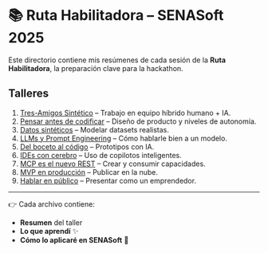 # 📚 Ruta Habilitadora – SENASoft 2025

Este directorio contiene mis resúmenes de cada sesión de la **Ruta Habilitadora**, la preparación clave para la hackathon.

## Talleres

1. [Tres-Amigos Sintético](./01-tres-amigos.md) – Trabajo en equipo híbrido humano + IA.
2. [Pensar antes de codificar](./02-pensar-antes.md) – Diseño de producto y niveles de autonomía.
3. [Datos sintéticos](./03-datos-sinteticos.md) – Modelar datasets realistas.
4. [LLMs y Prompt Engineering](./04-llms-prompt.md) – Cómo hablarle bien a un modelo.
5. [Del boceto al código](./05-boceto-a-codigo.md) – Prototipos con IA.
6. [IDEs con cerebro](./06-ides-con-cerebro.md) – Uso de copilotos inteligentes.
7. [MCP es el nuevo REST](./07-mcp-rest.md) – Crear y consumir capacidades.
8. [MVP en producción](./08-mvp-produccion.md) – Publicar en la nube.
9. [Hablar en público](./09-presentacion-publica.md) – Presentar como un emprendedor.

---

👉 Cada archivo contiene:
- **Resumen** del taller  
- **Lo que aprendí** ✨  
- **Cómo lo aplicaré en SENASoft** 🚀  

